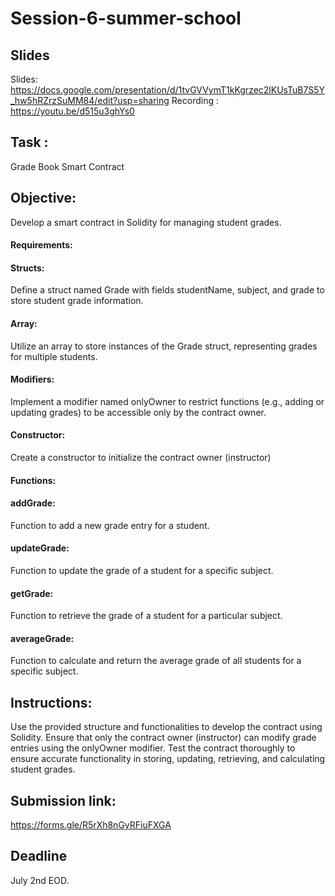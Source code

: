 # Session-6-summer-school

## Slides

Slides: https://docs.google.com/presentation/d/1tvGVVymT1kKgrzec2lKUsTuB7S5Y_hw5hRZrzSuMM84/edit?usp=sharing
Recording : https://youtu.be/d515u3ghYs0

## Task : 

Grade Book Smart Contract

## Objective: 

Develop a smart contract in Solidity for managing student grades.

#### Requirements:

#### Structs: 
Define a struct named Grade with fields studentName, subject, and grade to store student grade information.

#### Array: 
Utilize an array to store instances of the Grade struct, representing grades for multiple students.

#### Modifiers: 
Implement a modifier named onlyOwner to restrict functions (e.g., adding or updating grades) to be accessible only by the contract owner.

#### Constructor: 
Create a constructor to initialize the contract owner (instructor) 

#### Functions:

#### addGrade: 
Function to add a new grade entry for a student.
#### updateGrade: 
Function to update the grade of a student for a specific subject.
#### getGrade: 
Function to retrieve the grade of a student for a particular subject.
#### averageGrade:
Function to calculate and return the average grade of all students for a specific subject.

## Instructions:

Use the provided structure and functionalities to develop the contract using Solidity.
Ensure that only the contract owner (instructor) can modify grade entries using the onlyOwner modifier.
Test the contract thoroughly to ensure accurate functionality in storing, updating, retrieving, and calculating student grades.

## Submission link: 

https://forms.gle/R5rXh8nGyRFiuFXGA

## Deadline

July 2nd EOD.
